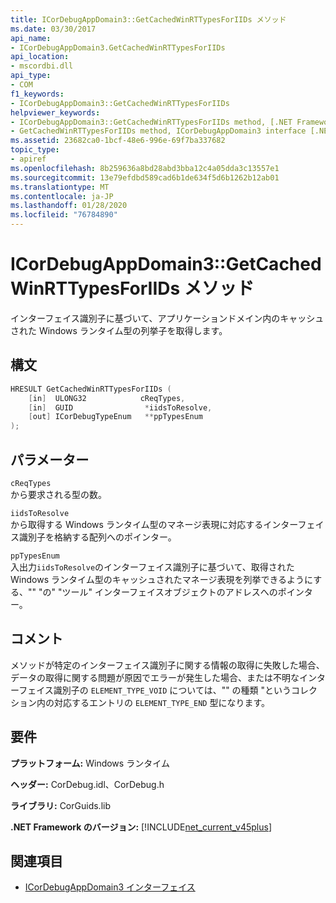 ```yaml
---
title: ICorDebugAppDomain3::GetCachedWinRTTypesForIIDs メソッド
ms.date: 03/30/2017
api_name:
- ICorDebugAppDomain3.GetCachedWinRTTypesForIIDs
api_location:
- mscordbi.dll
api_type:
- COM
f1_keywords:
- ICorDebugAppDomain3::GetCachedWinRTTypesForIIDs
helpviewer_keywords:
- ICorDebugAppDomain3::GetCachedWinRTTypesForIIDs method, [.NET Framework debugging]
- GetCachedWinRTTypesForIIDs method, ICorDebugAppDomain3 interface [.NET Framework debugging]
ms.assetid: 23682ca0-1bcf-48e6-996e-69f7ba337682
topic_type:
- apiref
ms.openlocfilehash: 8b259636a8bd28abd3bba12c4a05dda3c13557e1
ms.sourcegitcommit: 13e79efdbd589cad6b1de634f5d6b1262b12ab01
ms.translationtype: MT
ms.contentlocale: ja-JP
ms.lasthandoff: 01/28/2020
ms.locfileid: "76784890"
---
```

# <a name="icordebugappdomain3getcachedwinrttypesforiids-method"></a>ICorDebugAppDomain3::GetCachedWinRTTypesForIIDs メソッド
インターフェイス識別子に基づいて、アプリケーションドメイン内のキャッシュされた Windows ランタイム型の列挙子を取得します。  
  
## <a name="syntax"></a>構文  
  
```cpp  
HRESULT GetCachedWinRTTypesForIIDs (   
    [in]  ULONG32            cReqTypes,  
    [in]  GUID                *iidsToResolve,  
    [out] ICorDebugTypeEnum   **ppTypesEnum  
);  
```  
  
## <a name="parameters"></a>パラメーター  
 `cReqTypes`  
 から要求される型の数。  
  
 `iidsToResolve`  
 から取得する Windows ランタイム型のマネージ表現に対応するインターフェイス識別子を格納する配列へのポインター。  
  
 `ppTypesEnum`  
 入出力`iidsToResolve`のインターフェイス識別子に基づいて、取得された Windows ランタイム型のキャッシュされたマネージ表現を列挙できるようにする、"" "の" "ツール" インターフェイスオブジェクトのアドレスへのポインター。  
  
## <a name="remarks"></a>コメント  
 メソッドが特定のインターフェイス識別子に関する情報の取得に失敗した場合、データの取得に関する問題が原因でエラーが発生した場合、または不明なインターフェイス識別子の `ELEMENT_TYPE_VOID` については、"" の種類 "というコレクション内の対応するエントリの `ELEMENT_TYPE_END` 型になります。  
  
## <a name="requirements"></a>要件  
 **プラットフォーム:** Windows ランタイム  
  
 **ヘッダー:** CorDebug.idl、CorDebug.h  
  
 **ライブラリ:** CorGuids.lib  
  
 **.NET Framework のバージョン:** [!INCLUDE[net_current_v45plus](../../../../includes/net-current-v45plus-md.md)]  
  
## <a name="see-also"></a>関連項目

- [ICorDebugAppDomain3 インターフェイス](icordebugappdomain3-interface.md)
